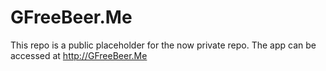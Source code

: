 # GFreeBeer.Me
This repo is a public placeholder for the now private repo. The app can be accessed at http://GFreeBeer.Me
